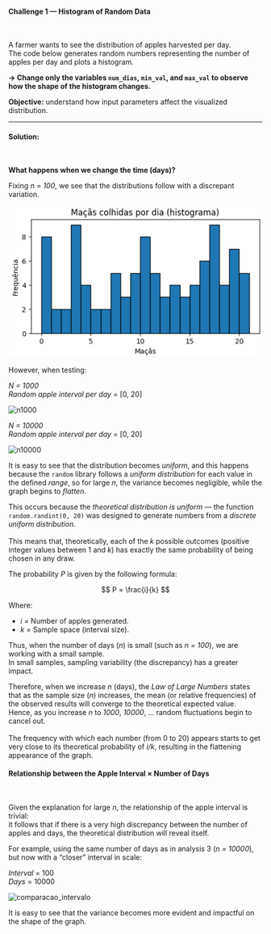 #### Challenge 1 — Histogram of Random Data
<br>

A farmer wants to see the distribution of apples harvested per day.  
The code below generates random numbers representing the number of apples per day and plots a histogram.

**-> Change only the variables `num_dias`, `min_val`, and `max_val` to observe how the shape of the histogram changes.**

**Objective:** understand how input parameters affect the visualized distribution.

---

#### Solution:
<br>

**What happens when we change the time (days)?**

Fixing *n = 100*, we see that the distributions follow with a discrepant variation.

![n100](source/n100.png)

However, when testing:

*N = 1000*  
*Random apple interval per day* = [0, 20]

![n1000](url_da_imagem_n1000)

*N = 10000*  
*Random apple interval per day* = [0, 20]

![n10000](url_da_imagem_n10000)

It is easy to see that the distribution becomes *uniform*, and this happens because the `random` library follows a *uniform distribution* for each value in the defined *range*, so for large *n*, the variance becomes negligible, while the graph begins to *flatten*.

This occurs because the *theoretical distribution is uniform* — the function `random.randint(0, 20)` was designed to generate numbers from a *discrete uniform distribution*.<br><br>
This means that, theoretically, each of the *k* possible outcomes (positive integer values between 1 and *k*) has exactly the same probability of being chosen in any draw.

The probability *P* is given by the following formula:

$$
P = \frac{i}{k}
$$

Where:
- *i* = Number of apples generated.  
- *k* = Sample space (interval size).

Thus, when the number of days (*n*) is small (such as *n = 100*), we are working with a small sample.  
In small samples, sampling variability (the discrepancy) has a greater impact.

Therefore, when we increase *n* (days), the *Law of Large Numbers* states that as the sample size (*n*) increases, the mean (or relative frequencies) of the observed results will converge to the theoretical expected value.  
Hence, as you increase *n* to *1000*, *10000*, ... random fluctuations begin to cancel out.<br><br>
The frequency with which each number (from 0 to 20) appears starts to get very close to its theoretical probability of *i/k*, resulting in the flattening appearance of the graph.

#### Relationship between the Apple Interval × Number of Days
<br>

Given the explanation for large *n*, the relationship of the apple interval is trivial:  
it follows that if there is a very high discrepancy between the number of apples and days, the theoretical distribution will reveal itself.

For example, using the same number of days as in analysis 3 (*n = 10000*), but now with a “closer” interval in scale:

*Interval* = 100  
*Days* = 10000

![comparacao_intervalo](url_da_imagem_comparacao)

It is easy to see that the variance becomes more evident and impactful on the shape of the graph.

